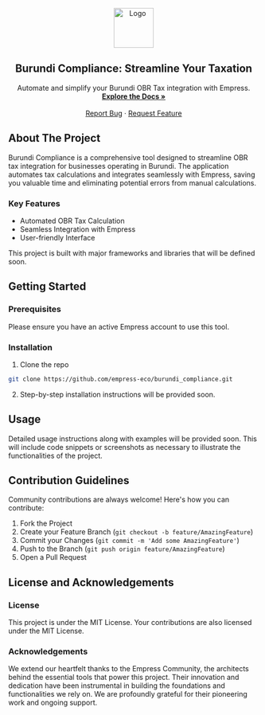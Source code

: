 <p align="center">
  <a href="https://github.com/empress-eco/burundi_compliance">
    <img src="https://grow.empress.eco/uploads/default/original/2X/1/1f1e1044d3864269d2a613577edb9763890422ab.png" alt="Logo" width="80" height="80">
  </a>

  <h2 align="center">Burundi Compliance: Streamline Your Taxation</h2>

  <p align="center">
    Automate and simplify your Burundi OBR Tax integration with Empress.
    <br />
    <a href="https://grow.empress.eco/"><strong>Explore the Docs »</strong></a>
    <br />
    <br />
    <a href="https://github.com/empress-eco/burundi_compliance/issues">Report Bug</a>
    ·
    <a href="https://github.com/empress-eco/burundi_compliance/issues">Request Feature</a>
  </p>
</p>


<!-- ABOUT THE PROJECT -->
## About The Project

Burundi Compliance is a comprehensive tool designed to streamline OBR tax integration for businesses operating in Burundi. The application automates tax calculations and integrates seamlessly with Empress, saving you valuable time and eliminating potential errors from manual calculations.

### Key Features
- Automated OBR Tax Calculation
- Seamless Integration with Empress
- User-friendly Interface

This project is built with major frameworks and libraries that will be defined soon.

<!-- GETTING STARTED -->
## Getting Started

### Prerequisites
Please ensure you have an active Empress account to use this tool.

### Installation
1. Clone the repo
```sh
git clone https://github.com/empress-eco/burundi_compliance.git
```
2. Step-by-step installation instructions will be provided soon.

<!-- USAGE EXAMPLES -->
## Usage
Detailed usage instructions along with examples will be provided soon. This will include code snippets or screenshots as necessary to illustrate the functionalities of the project.

<!-- CONTRIBUTING -->
## Contribution Guidelines
Community contributions are always welcome! Here's how you can contribute:

1. Fork the Project
2. Create your Feature Branch (`git checkout -b feature/AmazingFeature`)
3. Commit your Changes (`git commit -m 'Add some AmazingFeature'`)
4. Push to the Branch (`git push origin feature/AmazingFeature`)
5. Open a Pull Request

<!-- LICENSE AND ACKNOWLEDGEMENTS -->
## License and Acknowledgements

### License
This project is under the MIT License. Your contributions are also licensed under the MIT License.

### Acknowledgements
We extend our heartfelt thanks to the Empress Community, the architects behind the essential tools that power this project. Their innovation and dedication have been instrumental in building the foundations and functionalities we rely on. We are profoundly grateful for their pioneering work and ongoing support.

<!-- MARKDOWN LINKS & IMAGES -->
```